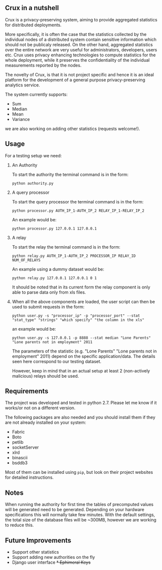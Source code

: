 ## Crux in a nutshell


Crux is a privacy-preserving system, aiming to provide aggregated statistics for distributed deployments.

More specifically, it is often the case that the statistics collected by the individual nodes of a distributed system contain sensitive information which should not be publicaly released.
On the other hand, aggregated statistics over the entire network are very useful for administrators, developers, users etc. Crux uses privacy enhancing technologies to compute statistics
for the whole deployment, while it preserves the confidentiality of the individual measurements reported by the nodes.

The novelty of Crux, is that it is not project specific and hence it is an ideal platform for the development of a general purpose privacy-preserving analytics service.


The system currently supports:
* Sum
* Median
* Mean
* Variance

we are also working on adding other statistics (requests welcome!).


## Usage

For a testing setup we need:



1. An Authority


	To start the authority the terminal command is in the form:

	`python authority.py`




2. A query processor

	To start the query processor the terminal command is in the form:

	`python processor.py AUTH_IP_1-AUTH_IP_2 RELAY_IP_1-RELAY_IP_2`


	An example would be:

	`python processor.py 127.0.0.1 127.0.0.1`


3. A relay

	To start the relay the terminal command is in the form:

	`python relay.py AUTH_IP_1-AUTH_IP_2 PROCESSOR_IP RELAY_ID NUM_OF_RELAYS`




	An example using a dummy dataset would be:

	`python relay.py 127.0.0.1 127.0.0.1 0 1`


	It should be noted that in its current form the relay component is only able to parse data only from xls files.



4. When all the above components are loaded, the user script can then be used to submit requests in the form:

	`python user.py -s "processor_ip" -p "processor_port" --stat "stat_type" "strings" "which specify" "the column in the xls"`

	an example would be:

	`python user.py -s 127.0.0.1 -p 8888 --stat median "Lone Parents" "Lone parents not in employment" 2011`


	The parameters of the statistic (e.g. "Lone Parents" "Lone parents not in employment" 2011) depend on the specific application/data. The details seen here correspond to our testing dataset.

	However, keep in mind that in an actual setup at least 2 (non-actively malicious) relays should be used.


## Requirements
The project was developed and tested in python 2.7. Please let me know if it works/or not on a different version.

The following packages are also needed and you should install them if they are not already installed on your system:

* Fabric
* Boto
* petlib
* socketServer
* xlrd
* binascii
* bsddb3

Most of them can be installed using `pip`, but look on their project websites for detailed instructions.


## Notes

When running the authority for first time the tables of precomputed values will be generated need to be generated. Depending on your hardware specifications this will normally take few minutes. With the default settings, the total size of the database files will be ~300MB, however we are working to reduce this.


## Future Improvements

* Support other statistics
* Support adding new authorities on the fly
* Django user interface
~~* Ephimeral Keys~~
